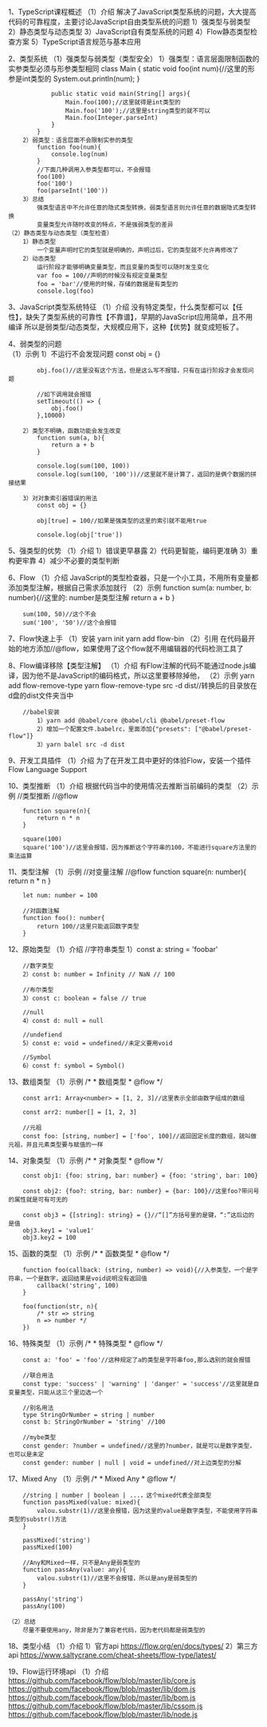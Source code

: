1、TypeScript课程概述
	（1）介绍
		解决了JavaScript类型系统的问题，大大提高代码的可靠程度，主要讨论JavaScript自由类型系统的问题
		1）强类型与弱类型
		2）静态类型与动态类型
		3）JavaScript自有类型系统的问题
		4）Flow静态类型检查方案
		5）TypeScript语言规范与基本应用
		
2、类型系统
	（1）强类型与弱类型（类型安全）
		1）强类型：语言层面限制函数的实参类型必须与形参类型相同
			class Main {
				static void foo(int num){//这里的形参是int类型的
					System.out.println(num);
				}
				
				public static void main(String[] args){
					Main.foo(100);//这里就得是int类型的
					Main.foo('100');//这里是string类型的就不可以
					Main.foo(Integer.parseInt)
				}
			}
		2）弱类型：语言层面不会限制实参的类型
			function foo(num){
				console.log(num)
			}
			//下面几种调用入参类型都可以，不会报错
			foo(100)
			foo('100')
			foo(parseInt('100'))
		3）总结
			强类型语言中不允许任意的隐式类型转换，弱类型语言则允许任意的数据隐式类型转换
			变量类型允许随时改变的特点，不是强弱类型的差异
	（2）静态类型与动态类型（类型检查）
		1）静态类型
			一个变量声明时它的类型就是明确的，声明过后，它的类型就不允许再修改了
		2）动态类型
			运行阶段才能够明确变量类型，而且变量的类型可以随时发生变化
			var foo = 100//声明的时候没有规定变量类型
			foo = 'bar'//使用的时候，存储的数据是有类型的
			console.log(foo)
			
3、JavaScript类型系统特征
	（1）介绍
		没有特定类型，什么类型都可以【任性】，缺失了类型系统的可靠性【不靠谱】，早期的JavaScript应用简单，且不用编译
		所以是弱类型/动态类型，大规模应用下，这种【优势】就变成短板了。
		
4、弱类型的问题		
	（1）示例
		1）不运行不会发现问题
			const obj = {}
		
			obj.foo()//这里没有这个方法，但是这么写不报错，只有在运行阶段才会发现问题
		
			//如下调用就会报错
			setTimeout(() => {
				obj.foo()
			},10000)
		
		2）类型不明确，函数功能会发生改变
			function sum(a, b){
				return a + b
			}
		
			console.log(sum(100, 100))
			console.log(sum(100, '100'))//这里就不是计算了，返回的是俩个数据的拼接结果
	
		3）对对象索引器错误的用法
			const obj = {}
		
			obj[true] = 100//如果是强类型的这里的索引就不能用true
		
			console.log(obj['true'])
			
5、强类型的优势
	（1）介绍
		1）错误更早暴露
		2）代码更智能，编码更准确
		3）重构更牢靠
		4）减少不必要的类型判断
		
6、Flow
	（1）介绍
		JavaScript的类型检查器，只是一个小工具，不用所有变量都添加类型注解，根据自己需求添加就行
	（2）示例
		function sum(a: number, b: number){//这里的: number是类型注解
			return a + b
		}
		
		sum(100, 50)//这个不会
		sum('100', '50')//这个会报错
		
7、Flow快速上手
	（1）安装
		yarn init
		yarn add flow-bin
	（2）引用
		在代码最开始的地方添加//@flow，如果使用了这个flow就不用编辑器的代码检测工具了

8、Flow编译移除【类型注解】
	（1）介绍
		有Flow注解的代码不能通过node.js编译，因为他不是JavaScript的编码格式，所以这里要移除掉他，
	（2）示例
		yarn add flow-remove-type
		yarn flow-remove-type src -d dist//转换后的目录放在d盘的dist文件夹当中
		
		//babel安装
			1）yarn add @babel/core @babel/cli @babel/preset-flow
			2）增加一个配置文件.babelrc，里面添加{"presets": ["@babel/preset-flow"]}
			3）yarn balel src -d dist
			
9、开发工具插件
	（1）介绍
		为了在开发工具中更好的体验Flow，安装一个插件Flow Language Support
		
10、类型推断
	（1）介绍
		根据代码当中的使用情况去推断当前编码的类型
	（2）示例
		//类型推断
		//@flow
		
		function square(n){
			return n * n
		}
		
		square(100)
		square('100')//这里会报错，因为推断这个字符串的100，不能进行square方法里的乘法运算
		
11、类型注解
	（1）示例
		//对变量注解
		//@flow
		function square(n: number){
			return n * n
		}
		
		let num: number = 100
		
		//对函数注解
		function foo(): number{
			return 100//这里只能返回数字类型
		}
		
12、原始类型
	（1）介绍
		//字符串类型
		1）const a: string = 'foobar'
		
		//数字类型
		2）const b: number = Infinity // NaN // 100
		
		//布尔类型
		3）const c: boolean = false // true
		
		//null
		4）const d: null = null
		
		//undefiend
		5）const e: void = undefined//未定义要用void
		
		//Symbol
		6）const f: symbol = Symbol()
		
13、数组类型
	（1）示例
		/*
		 * 数组类型
		 * @flow
		 */
		
		const arr1: Array<number> = [1, 2, 3]//这里表示全部由数字组成的数组
		
		const arr2: number[] = [1, 2, 3]
		
		//元祖
		const foo: [string, number] = ['foo', 100]//返回固定长度的数组，就叫做元祖，并且元素类型要与赋值的一样
		
14、对象类型
	（1）示例
		/*
		 * 对象类型
		 * @flow
		 */
	
		const obj1: {foo: string, bar: number} = {foo: 'string', bar: 100}
	
		const obj2: {foo?: string, bar: number} = {bar: 100}//这里foo?带问号的属性就是可有可无的
	
		const obj3 = {[string]: string} = {}//“[]”方括号里的是键，“:”这后边的是值
		obj3.key1 = 'value1'
		obj3.key2 = 100
	
15、函数的类型
	（1）示例
		/*
		 * 函数类型
		 * @flow
		 */
	
		function foo(callback: (string, number) => void){//入参类型，一个是字符串，一个是数字，返回结果是void说明没有返回值
			callback('string', 100)
		}
		
		foo(function(str, n){
			/* str => string
			n => number */
		})
	
16、特殊类型
	（1）示例
		/*
		 * 特殊类型
		 * @flow
		 */
	
		const a: 'foo' = 'foo'//这种规定了a的类型是字符串foo,那么选别的就会报错
		
		//联合用法
		const type: 'success' | 'warning' | 'danger' = 'success'//这里就是自变量类型，只能从这三个里边选一个
		
		//别名用法
		type StringOrNumber = string | number
		const b: StringOrNumber = 'string' //100
		
		//mybe类型
		const gender: ?number = undefined//这里的?number，就是可以是数字类型，也可以是未定
		const gender: number | null | void = undefined//对上边类型的分解
	
17、Mixed Any
	（1）示例
		/*
		 * Mixed Any
		 * @flow
		 */
		
		//string | number | boolean | ...，这个mixed代表全部类型
		function passMixed(value: mixed){
			valou.substr(1)//这里会报错，因为这里的value是数字类型，不能使用字符串类型的substr()方法
		}
		
		passMixed('string')
		passMixed(100)
		
		//Any和Mixed一样，只不是Any是弱类型的
		function passAny(value: any){
			valou.substr(1)//这里不会报错，所以是any是弱类型的
		}
		
		passAny('string')
		passAny(100)
		
	（2）总结
		尽量不要使用any，除非是为了兼容老代码，因为老代码都是弱类型的
		
18、类型小结
	（1）介绍
		1）官方api
			https://flow.org/en/docs/types/
		2）第三方api
			https://www.saltycrane.com/cheat-sheets/flow-type/latest/
			
19、Flow运行环境api
	（1）介绍
		https://github.com/facebook/flow/blob/master/lib/core.js
		https://github.com/facebook/flow/blob/master/lib/dom.js
		https://github.com/facebook/flow/blob/master/lib/bom.js
		https://github.com/facebook/flow/blob/master/lib/cssom.js
		https://github.com/facebook/flow/blob/master/lib/node.js